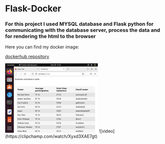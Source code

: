 # Flask-Docker

### For this project I used MYSQL database and Flask python for communicating with the database server, process the data and for rendering the html to the browser

Here you can find my docker image: 

[dockerhub repository](https://hub.docker.com/repository/docker/nevosmic/bynet_docker)

<img src="app/screen-shots/table.png" width="300">
![video](https://clipchamp.com/watch/Xyxd3XAE7gt)

